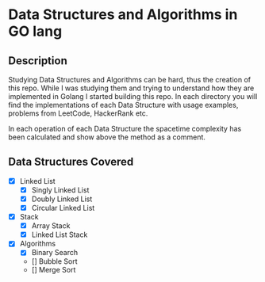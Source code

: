 # Data Structures and Algorithms in GO lang

## Description
Studying Data Structures and Algorithms can be hard, thus the creation of this 
repo. While I was studying them and trying to understand how they are implemented in Golang
I started building this repo. In each directory you will find the implementations 
of each Data Structure with usage examples, problems from LeetCode, HackerRank etc.

In each operation of each Data Structure the spacetime complexity has been calculated and show above
the method as a comment. 


## Data Structures Covered
- [x] Linked List
    - [x] Singly Linked List
    - [x] Doubly Linked List
    - [x] Circular Linked List
- [x] Stack
    - [x] Array Stack
    - [x] Linked List Stack
- [x] Algorithms
    - [x] Binary Search
    - [] Bubble Sort
    - [] Merge Sort
    


    